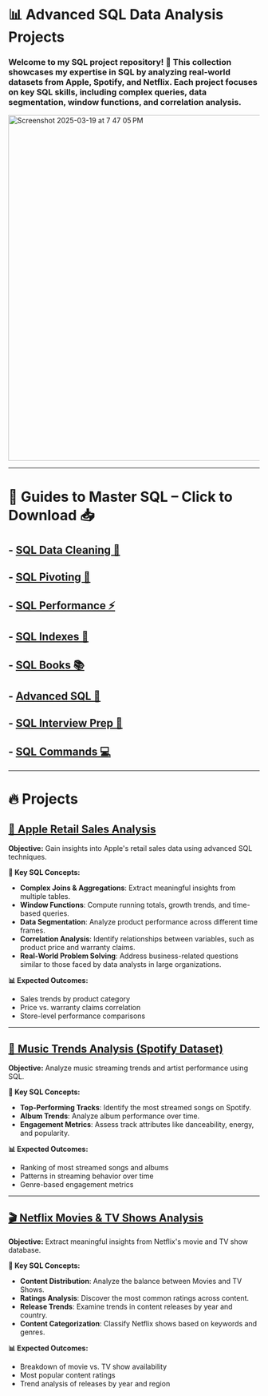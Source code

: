 # 📊 Advanced SQL Data Analysis Projects

### Welcome to my SQL project repository! 🚀 This collection showcases my expertise in SQL by analyzing real-world datasets from Apple, Spotify, and Netflix. Each project focuses on key SQL skills, including complex queries, data segmentation, window functions, and correlation analysis.

<img width="691" alt="Screenshot 2025-03-19 at 7 47 05 PM" src="https://github.com/user-attachments/assets/8209299b-47e2-428a-a138-b2e4fe29cf02" />


---

# 🚀 Guides to Master SQL – Click to Download 📥

## - [SQL Data Cleaning 🧹](https://github.com/user-attachments/files/19521750/SQL.data.cleaning.pdf)

## - [SQL Pivoting 🔄](https://github.com/user-attachments/files/19521751/Sql.poviting.pdf)

## - [SQL Performance ⚡](https://github.com/user-attachments/files/19521752/Sql.performance.pdf)

## - [SQL Indexes 📌](https://github.com/user-attachments/files/19521753/Sql.indexes.pdf)

## - [SQL Books 📚](https://github.com/user-attachments/files/19521754/Sql.books.pdf)

## - [Advanced SQL 🎯](https://github.com/user-attachments/files/19521755/Advanced.sql.pdf)

## - [SQL Interview Prep 🎤](https://github.com/user-attachments/files/19521757/SQL.interview.pdf)

## - [SQL Commands 💻](https://github.com/user-attachments/files/19521760/Sql.commands.pdf)

---

# 🔥 Projects

## [🍏 Apple Retail Sales Analysis](https://github.com/AhmedAbdulWahid-Data/Advanced_Insights_with_SQL/tree/main/Apple_Retail_Sales_Analysis🍏)
**Objective:** Gain insights into Apple's retail sales data using advanced SQL techniques.

**📌 Key SQL Concepts:**
- **Complex Joins & Aggregations**: Extract meaningful insights from multiple tables.
- **Window Functions**: Compute running totals, growth trends, and time-based queries.
- **Data Segmentation**: Analyze product performance across different time frames.
- **Correlation Analysis**: Identify relationships between variables, such as product price and warranty claims.
- **Real-World Problem Solving**: Address business-related questions similar to those faced by data analysts in large organizations.

**📊 Expected Outcomes:**
- Sales trends by product category
- Price vs. warranty claims correlation
- Store-level performance comparisons

---

## [🎵 Music Trends Analysis (Spotify Dataset)](https://github.com/AhmedAbdulWahid-Data/Advanced_Insights_with_SQL/tree/main/🎶Analyzing_Spotify_Data📊)
**Objective:** Analyze music streaming trends and artist performance using SQL.

**📌 Key SQL Concepts:**
- **Top-Performing Tracks**: Identify the most streamed songs on Spotify.
- **Album Trends**: Analyze album performance over time.
- **Engagement Metrics**: Assess track attributes like danceability, energy, and popularity.

**📊 Expected Outcomes:**
- Ranking of most streamed songs and albums
- Patterns in streaming behavior over time
- Genre-based engagement metrics

---

## [🎬 Netflix Movies & TV Shows Analysis](https://github.com/AhmedAbdulWahid-Data/Advanced_Insights_with_SQL/tree/main/Netflix_Movies_and_TV_Shows_Analysis🎬)
**Objective:** Extract meaningful insights from Netflix's movie and TV show database.

**📌 Key SQL Concepts:**
- **Content Distribution**: Analyze the balance between Movies and TV Shows.
- **Ratings Analysis**: Discover the most common ratings across content.
- **Release Trends**: Examine trends in content releases by year and country.
- **Content Categorization**: Classify Netflix shows based on keywords and genres.

**📊 Expected Outcomes:**
- Breakdown of movie vs. TV show availability
- Most popular content ratings
- Trend analysis of releases by year and region

